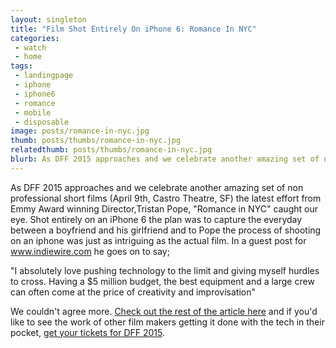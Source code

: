 ```yaml
---
layout: singleton
title: "Film Shot Entirely On iPhone 6: Romance In NYC"
categories:
 - watch
 - home
tags:
 - landingpage
 - iphone
 - iphone6
 - romance
 - mobile
 - disposable
image: posts/romance-in-nyc.jpg
thumb: posts/thumbs/romance-in-nyc.jpg
relatedthumb: posts/thumbs/romance-in-nyc.jpg
blurb: As DFF 2015 approaches and we celebrate another amazing set of non professional short films (April 9th, Castro Theatre, SF) the latest effort from Emmy Award winning Director,Tristan Pope, "Romance in NYC" caught our eye. Shot entirely on an iPhone 6 the plan was to capture the everyday between a boyfriend and his girlfriend and to Pope the process of shooting on an iphone was just as intriguing as the actual film.
---
```


As DFF 2015 approaches and we celebrate another amazing set of non professional short films (April 9th, Castro Theatre, SF) the latest effort from Emmy Award winning Director,Tristan Pope, "Romance in NYC" caught our eye. Shot entirely on an iPhone 6 the plan was to capture the everyday between a boyfriend and his girlfriend and to Pope the process of shooting on an iphone was just as intriguing as the actual film. In a guest post for www.indiewire.com he goes on to say;

"I absolutely love pushing technology to the limit and giving myself hurdles to cross. Having a $5 million budget, the best equipment and a large crew can often come at the price of creativity and improvisation"

We couldn't agree more. <a href="http://www.indiewire.com/article/this-romantic-short-film-was-shot-entirely-on-an-iphone-6-20150217" target="_blank">Check out the rest of the article here</a> and if you'd like to see the work of other film makers getting it done with the tech in their pocket, <a href="/Disposable-Film-Fest-2015.html">get your tickets for DFF 2015</a>.